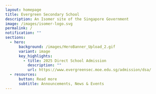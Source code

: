```yaml
---
layout: homepage
title: Evergreen Secondary School
description: An Isomer site of the Singapore Government
image: /images/isomer-logo.svg
permalink: /
notification: ""
sections:
  - hero:
      background: /images/HeroBanner_Upload_2.gif
      variant: image
      key_highlights:
        - title: 2025 Direct School Admission
          description: ""
          url: https://www.evergreensec.moe.edu.sg/admission/dsa/
  - resources:
      button: Read more
      subtitle: Announcements, News & Events
---
```

